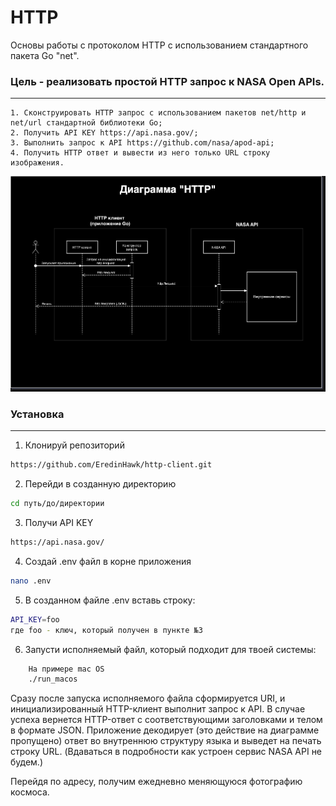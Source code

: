 # HTTP
Основы работы с протоколом HTTP с использованием стандартного пакета Go "net".

### Цель - реализовать простой HTTP запрос к NASA Open APIs.
---

    1. Сконструировать HTTP запрос с использованием пакетов net/http и net/url стандартной библиотеки Go;
    2. Получить API KEY https://api.nasa.gov/;
    3. Выполнить запрос к API https://github.com/nasa/apod-api;
    4. Получить HTTP ответ и вывести из него только URL строку изображения.

![alt text](/sheme.png)

### Установка
---
1. Клонируй репозиторий
```bash
https://github.com/EredinHawk/http-client.git
```
2. Перейди в созданную директорию
```bash
cd путь/до/директории
```
3. Получи API KEY
```bash
https://api.nasa.gov/
```
4. Создай .env файл в корне приложения
```bash
nano .env
```
5. В созданном файле .env вставь строку:
```bash
API_KEY=foo
где foo - ключ, который получен в пункте №3
```
6. Запусти исполняемый файл, который подходит для твоей системы:
```bash
    На примере mac OS
    ./run_macos
```

Сразу после запуска исполняемого файла сформируется URI, и инициализированный HTTP-клиент выполнит запрос к API. В случае успеха вернется HTTP-ответ с соответствующими заголовками и телом в формате JSON. Приложение декодирует (это действие на диаграмме пропущено) ответ во внутреннюю структуру языка и выведет на печать строку URL. (Вдаваться в подробности как устроен сервис NASA API не будем.)

Перейдя по адресу, получим ежедневно меняющуюся фотографию космоса.
